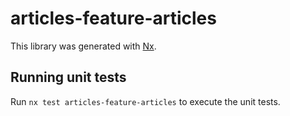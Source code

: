 # articles-feature-articles

This library was generated with [Nx](https://nx.dev).

## Running unit tests

Run `nx test articles-feature-articles` to execute the unit tests.
